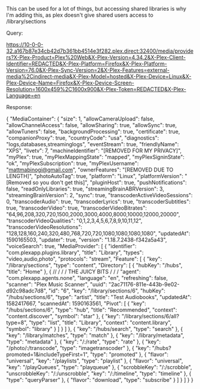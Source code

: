 This can be used for a lot of things, but accessing shared libraries is why I'm adding this, as
plex doesn't give shared users access to /library/sections

Query:

https://10-0-0-32.a167b87e34cb42d7b361bb4514e3f282.plex.direct:32400/media/providers?X-Plex-Product=Plex%20Web&X-Plex-Version=4.34.2&X-Plex-Client-Identifier=REDACTED&X-Plex-Platform=Firefox&X-Plex-Platform-Version=76.0&X-Plex-Sync-Version=2&X-Plex-Features=external-media%2Cindirect-media&X-Plex-Model=hosted&X-Plex-Device=Linux&X-Plex-Device-Name=Firefox&X-Plex-Device-Screen-Resolution=1600x459%2C1600x900&X-Plex-Token=REDACTED&X-Plex-Language=en

Response:

{
  "MediaContainer": {
    "size": 1,
    "allowCameraUpload": false,
    "allowChannelAccess": false,
    "allowSharing": true,
    "allowSync": true,
    "allowTuners": false,
    "backgroundProcessing": true,
    "certificate": true,
    "companionProxy": true,
    "countryCode": "usa",
    "diagnostics": "logs,databases,streaminglogs",
    "eventStream": true,
    "friendlyName": "XPS",
    "livetv": 7,
    "machineIdentifier": "[REMOVED FOR MY PRIVACY]",
    "myPlex": true,
    "myPlexMappingState": "mapped",
    "myPlexSigninState": "ok",
    "myPlexSubscription": true,
    "myPlexUsername": "mattmabinogi@gmail.com",
    "ownerFeatures": "[REMOVED DUE TO LENGTH]",
    "photoAutoTag": true,
    "platform": "Linux",
    "platformVersion": "[Removed so you don't get this]",
    "pluginHost": true,
    "pushNotifications": false,
    "readOnlyLibraries": true,
    "streamingBrainABRVersion": 3,
    "streamingBrainVersion": 2,
    "sync": true,
    "transcoderActiveVideoSessions": 0,
    "transcoderAudio": true,
    "transcoderLyrics": true,
    "transcoderSubtitles": true,
    "transcoderVideo": true,
    "transcoderVideoBitrates": "64,96,208,320,720,1500,2000,3000,4000,8000,10000,12000,20000",
    "transcoderVideoQualities": "0,1,2,3,4,5,6,7,8,9,10,11,12",
    "transcoderVideoResolutions": "128,128,160,240,320,480,768,720,720,1080,1080,1080,1080",
    "updatedAt": 1590165503,
    "updater": true,
    "version": "1.18.7.2438-f342a5a43",
    "voiceSearch": true,
    "MediaProvider": [
      {
        "identifier": "com.plexapp.plugins.library",
        "title": "Library",
        "types": "video,audio,photo",
        "protocols": "stream",
        "Feature": [
          {
            "key": "/library/sections",
            "type": "content",
            "Directory": [
              {
                "hubKey": "/hubs",
                "title": "Home"
              },
              {
                // \/ \/ \/   THE JUICY BITS   \/ \/ \/
                "agent": "com.plexapp.agents.none",
                "language": "en",
                "refreshing": false,
                "scanner": "Plex Music Scanner",
                "uuid": "2ac71176-811e-443b-9e02-d92c98adc7d8",
                "id": "6",
                "key": "/library/sections/6",
                "hubKey": "/hubs/sections/6",
                "type": "artist",
                "title": "Test Audiobooks",
                "updatedAt": 1582417667,
                "scannedAt": 1590163561,
                "Pivot": [
                  {
                    "key": "/hubs/sections/6",
                    "type": "hub",
                    "title": "Recommended",
                    "context": "content.discover",
                    "symbol": "star"
                  },
                  {
                    "key": "/library/sections/6/all?type=8",
                    "type": "list",
                    "title": "Library",
                    "context": "content.library",
                    "symbol": "library"
                  }
                ]
              }
            ]
          },
          {
            "key": "/hubs/search",
            "type": "search"
          },
          {
            "key": "/library/matches",
            "type": "match"
          },
          {
            "key": "/library/metadata",
            "type": "metadata"
          },
          {
            "key": "/:/rate",
            "type": "rate"
          },
          {
            "key": "/photo/:/transcode",
            "type": "imagetranscoder"
          },
          {
            "key": "/hubs?promoted=1&includeTypeFirst=1",
            "type": "promoted"
          },
          {
            "flavor": "universal",
            "key": "/playlists",
            "type": "playlist"
          },
          {
            "flavor": "universal",
            "key": "/playQueues",
            "type": "playqueue"
          },
          {
            "scrobbleKey": "/:/scrobble",
            "unscrobbleKey": "/:/unscrobble",
            "key": "/:/timeline",
            "type": "timeline"
          },
          {
            "type": "queryParser"
          },
          {
            "flavor": "download",
            "type": "subscribe"
          }
        ]
      }
    ]
  }
}